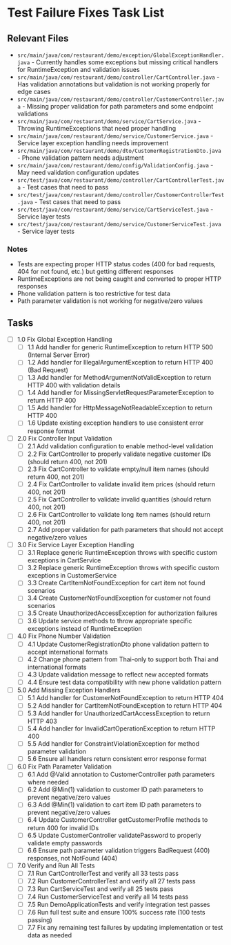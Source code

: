 # Test Failure Fixes Task List

## Relevant Files

- `src/main/java/com/restaurant/demo/exception/GlobalExceptionHandler.java` - Currently handles some exceptions but missing critical handlers for RuntimeException and validation issues
- `src/main/java/com/restaurant/demo/controller/CartController.java` - Has validation annotations but validation is not working properly for edge cases
- `src/main/java/com/restaurant/demo/controller/CustomerController.java` - Missing proper validation for path parameters and some endpoint validations
- `src/main/java/com/restaurant/demo/service/CartService.java` - Throwing RuntimeExceptions that need proper handling
- `src/main/java/com/restaurant/demo/service/CustomerService.java` - Service layer exception handling needs improvement
- `src/main/java/com/restaurant/demo/dto/CustomerRegistrationDto.java` - Phone validation pattern needs adjustment
- `src/main/java/com/restaurant/demo/config/ValidationConfig.java` - May need validation configuration updates
- `src/test/java/com/restaurant/demo/controller/CartControllerTest.java` - Test cases that need to pass
- `src/test/java/com/restaurant/demo/controller/CustomerControllerTest.java` - Test cases that need to pass
- `src/test/java/com/restaurant/demo/service/CartServiceTest.java` - Service layer tests
- `src/test/java/com/restaurant/demo/service/CustomerServiceTest.java` - Service layer tests

### Notes

- Tests are expecting proper HTTP status codes (400 for bad requests, 404 for not found, etc.) but getting different responses
- RuntimeExceptions are not being caught and converted to proper HTTP responses
- Phone validation pattern is too restrictive for test data
- Path parameter validation is not working for negative/zero values

## Tasks

- [ ] 1.0 Fix Global Exception Handling
  - [ ] 1.1 Add handler for generic RuntimeException to return HTTP 500 (Internal Server Error)
  - [ ] 1.2 Add handler for IllegalArgumentException to return HTTP 400 (Bad Request)
  - [ ] 1.3 Add handler for MethodArgumentNotValidException to return HTTP 400 with validation details
  - [ ] 1.4 Add handler for MissingServletRequestParameterException to return HTTP 400
  - [ ] 1.5 Add handler for HttpMessageNotReadableException to return HTTP 400
  - [ ] 1.6 Update existing exception handlers to use consistent error response format

- [ ] 2.0 Fix Controller Input Validation
  - [ ] 2.1 Add validation configuration to enable method-level validation
  - [ ] 2.2 Fix CartController to properly validate negative customer IDs (should return 400, not 201)
  - [ ] 2.3 Fix CartController to validate empty/null item names (should return 400, not 201)
  - [ ] 2.4 Fix CartController to validate invalid item prices (should return 400, not 201)
  - [ ] 2.5 Fix CartController to validate invalid quantities (should return 400, not 201)
  - [ ] 2.6 Fix CartController to validate long item names (should return 400, not 201)
  - [ ] 2.7 Add proper validation for path parameters that should not accept negative/zero values

- [ ] 3.0 Fix Service Layer Exception Handling
  - [ ] 3.1 Replace generic RuntimeException throws with specific custom exceptions in CartService
  - [ ] 3.2 Replace generic RuntimeException throws with specific custom exceptions in CustomerService
  - [ ] 3.3 Create CartItemNotFoundException for cart item not found scenarios
  - [ ] 3.4 Create CustomerNotFoundException for customer not found scenarios
  - [ ] 3.5 Create UnauthorizedAccessException for authorization failures
  - [ ] 3.6 Update service methods to throw appropriate specific exceptions instead of RuntimeException

- [ ] 4.0 Fix Phone Number Validation
  - [ ] 4.1 Update CustomerRegistrationDto phone validation pattern to accept international formats
  - [ ] 4.2 Change phone pattern from Thai-only to support both Thai and international formats
  - [ ] 4.3 Update validation message to reflect new accepted formats
  - [ ] 4.4 Ensure test data compatibility with new phone validation pattern

- [ ] 5.0 Add Missing Exception Handlers
  - [ ] 5.1 Add handler for CustomerNotFoundException to return HTTP 404
  - [ ] 5.2 Add handler for CartItemNotFoundException to return HTTP 404
  - [ ] 5.3 Add handler for UnauthorizedCartAccessException to return HTTP 403
  - [ ] 5.4 Add handler for InvalidCartOperationException to return HTTP 400
  - [ ] 5.5 Add handler for ConstraintViolationException for method parameter validation
  - [ ] 5.6 Ensure all handlers return consistent error response format

- [ ] 6.0 Fix Path Parameter Validation
  - [ ] 6.1 Add @Valid annotation to CustomerController path parameters where needed
  - [ ] 6.2 Add @Min(1) validation to customer ID path parameters to prevent negative/zero values
  - [ ] 6.3 Add @Min(1) validation to cart item ID path parameters to prevent negative/zero values
  - [ ] 6.4 Update CustomerController getCustomerProfile methods to return 400 for invalid IDs
  - [ ] 6.5 Update CustomerController validatePassword to properly validate empty passwords
  - [ ] 6.6 Ensure path parameter validation triggers BadRequest (400) responses, not NotFound (404)

- [ ] 7.0 Verify and Run All Tests
  - [ ] 7.1 Run CartControllerTest and verify all 33 tests pass
  - [ ] 7.2 Run CustomerControllerTest and verify all 27 tests pass
  - [ ] 7.3 Run CartServiceTest and verify all 25 tests pass
  - [ ] 7.4 Run CustomerServiceTest and verify all 14 tests pass
  - [ ] 7.5 Run DemoApplicationTests and verify integration test passes
  - [ ] 7.6 Run full test suite and ensure 100% success rate (100 tests passing)
  - [ ] 7.7 Fix any remaining test failures by updating implementation or test data as needed
